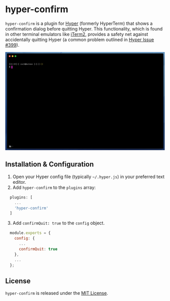 # hyper-confirm

`hyper-confirm` is a plugin for [Hyper](https://hyper.is/) (formerly HyperTerm) that shows a confirmation dialog before quitting Hyper. This functionality, which is found in other terminal emulators like [iTerm2](https://www.iterm2.com/), provides a safety net against accidentally quitting Hyper (a common problem outlined in [Hyper Issue #399](https://github.com/zeit/hyper/issues/399)).

![](.github/demo.gif)

## Installation & Configuration

1. Open your Hyper config file (typically `~/.hyper.js`) in your preferred text editor.
2. Add `hyper-confirm` to the `plugins` array:
  ```javascript
    plugins: [
      ...
      'hyper-confirm'
    ]
  ```
3. Add `confirmQuit: true` to the `config` object.
  ```javascript
    module.exports = {
      config: {
        ...
        confirmQuit: true
      },
      ...
    };
  ```

## License

`hyper-confirm` is released under the [MIT License](LICENSE.md).
